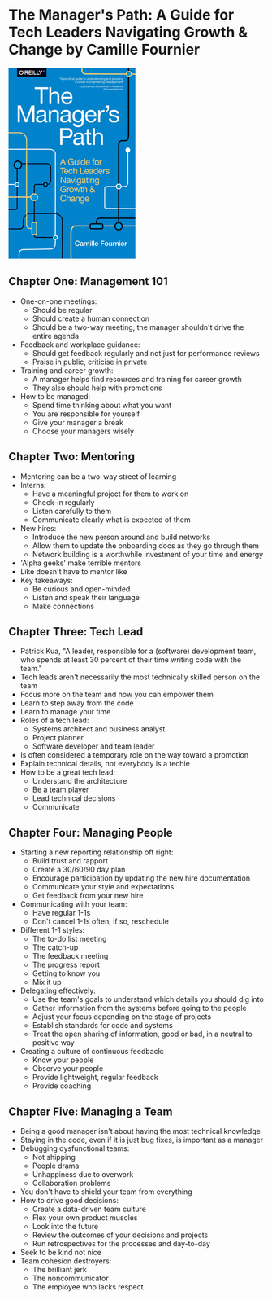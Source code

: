 # The Manager's Path: A Guide for Tech Leaders Navigating Growth & Change by Camille Fournier

![Cover](./cover.jpg)

## Chapter One: Management 101

* One-on-one meetings:
  * Should be regular
  * Should create a human connection
  * Should be a two-way meeting, the manager shouldn't drive the entire agenda
* Feedback and workplace guidance:
  * Should get feedback regularly and not just for performance reviews
  * Praise in public, criticise in private
* Training and career growth:
  * A manager helps find resources and training for career growth
  * They also should help with promotions
* How to be managed:
  * Spend time thinking about what you want
  * You are responsible for yourself
  * Give your manager a break
  * Choose your managers wisely

## Chapter Two: Mentoring

* Mentoring can be a two-way street of learning
* Interns:
  * Have a meaningful project for them to work on
  * Check-in regularly
  * Listen carefully to them
  * Communicate clearly what is expected of them
* New hires:
  * Introduce the new person around and build networks
  * Allow them to update the onboarding docs as they go through them
  * Network building is a worthwhile investment of your time and energy
* 'Alpha geeks' make terrible mentors
* Like doesn't have to mentor like
* Key takeaways:
  * Be curious and open-minded
  * Listen and speak their language
  * Make connections

## Chapter Three: Tech Lead

* Patrick Kua, "A leader, responsible for a (software) development team, who spends at least 30 percent of their time
writing code with the team."
* Tech leads aren't necessarily the most technically skilled person on the team
* Focus more on the team and how you can empower them
* Learn to step away from the code
* Learn to manage your time
* Roles of a tech lead:
  * Systems architect and business analyst
  * Project planner
  * Software developer and team leader
* Is often considered a temporary role on the way toward a promotion
* Explain technical details, not everybody is a techie
* How to be a great tech lead:
  * Understand the architecture
  * Be a team player
  * Lead technical decisions
  * Communicate

## Chapter Four: Managing People

* Starting a new reporting relationship off right:
  * Build trust and rapport
  * Create a 30/60/90 day plan
  * Encourage participation by updating the new hire documentation
  * Communicate your style and expectations
  * Get feedback from your new hire
* Communicating with your team:
  * Have regular 1-1s
  * Don't cancel 1-1s often, if so, reschedule
* Different 1-1 styles:
  * The to-do list meeting
  * The catch-up
  * The feedback meeting
  * The progress report
  * Getting to know you
  * Mix it up
* Delegating effectively:
  * Use the team's goals to understand which details you should dig into
  * Gather information from the systems before going to the people
  * Adjust your focus depending on the stage of projects
  * Establish standards for code and systems
  * Treat the open sharing of information, good or bad, in a neutral to positive way
* Creating a culture of continuous feedback:
  * Know your people
  * Observe your people
  * Provide lightweight, regular feedback
  * Provide coaching

## Chapter Five: Managing a Team

* Being a good manager isn't about having the most technical knowledge
* Staying in the code, even if it is just bug fixes, is important as a manager
* Debugging dysfunctional teams:
  * Not shipping
  * People drama
  * Unhappiness due to overwork
  * Collaboration problems
* You don't have to shield your team from everything
* How to drive good decisions:
  * Create a data-driven team culture
  * Flex your own product muscles
  * Look into the future
  * Review the outcomes of your decisions and projects
  * Run retrospectives for the processes and day-to-day
* Seek to be kind not nice
* Team cohesion destroyers:
  * The brilliant jerk
  * The noncommunicator
  * The employee who lacks respect
